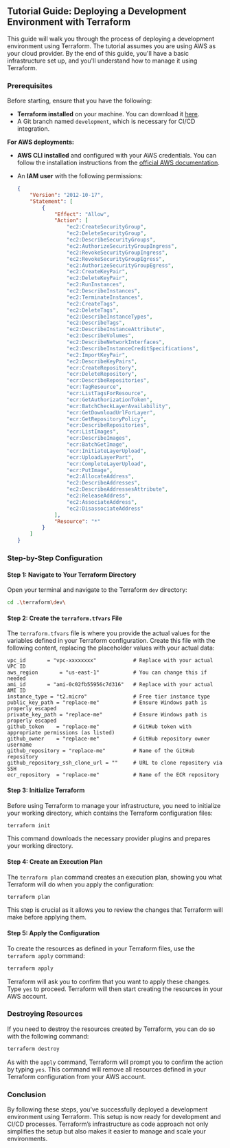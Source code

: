 ## Tutorial Guide: Deploying a Development Environment with Terraform

This guide will walk you through the process of deploying a development environment using Terraform. The tutorial assumes you are using AWS as your cloud provider. By the end of this guide, you'll have a basic infrastructure set up, and you'll understand how to manage it using Terraform.

### Prerequisites

Before starting, ensure that you have the following:

- **Terraform installed** on your machine. You can download it [here](https://www.terraform.io/downloads.html).
- A Git branch named `development`, which is necessary for CI/CD integration.

**For AWS deployments:**

- **AWS CLI installed** and configured with your AWS credentials. You can follow the installation instructions from the [official AWS documentation](https://docs.aws.amazon.com/cli/latest/userguide/install-cliv2.html).
- An **IAM user** with the following permissions:

  ```json
  {
      "Version": "2012-10-17",
      "Statement": [
          {
              "Effect": "Allow",
              "Action": [
                  "ec2:CreateSecurityGroup",
                  "ec2:DeleteSecurityGroup",
                  "ec2:DescribeSecurityGroups",
                  "ec2:AuthorizeSecurityGroupIngress",
                  "ec2:RevokeSecurityGroupIngress",
                  "ec2:RevokeSecurityGroupEgress",
                  "ec2:AuthorizeSecurityGroupEgress",
                  "ec2:CreateKeyPair",
                  "ec2:DeleteKeyPair",
                  "ec2:RunInstances",
                  "ec2:DescribeInstances",
                  "ec2:TerminateInstances",
                  "ec2:CreateTags",
                  "ec2:DeleteTags",
                  "ec2:DescribeInstanceTypes",
                  "ec2:DescribeTags",
                  "ec2:DescribeInstanceAttribute",
                  "ec2:DescribeVolumes",
                  "ec2:DescribeNetworkInterfaces",
                  "ec2:DescribeInstanceCreditSpecifications",
                  "ec2:ImportKeyPair",
                  "ec2:DescribeKeyPairs",
                  "ecr:CreateRepository",
                  "ecr:DeleteRepository",
                  "ecr:DescribeRepositories",
                  "ecr:TagResource",
                  "ecr:ListTagsForResource",
                  "ecr:GetAuthorizationToken",
                  "ecr:BatchCheckLayerAvailability",
                  "ecr:GetDownloadUrlForLayer",
                  "ecr:GetRepositoryPolicy",
                  "ecr:DescribeRepositories",
                  "ecr:ListImages",
                  "ecr:DescribeImages",
                  "ecr:BatchGetImage",
                  "ecr:InitiateLayerUpload",
                  "ecr:UploadLayerPart",
                  "ecr:CompleteLayerUpload",
                  "ecr:PutImage",
                  "ec2:AllocateAddress",
                  "ec2:DescribeAddresses",
                  "ec2:DescribeAddressesAttribute",
                  "ec2:ReleaseAddress",
                  "ec2:AssociateAddress",
                  "ec2:DisassociateAddress"
              ],
              "Resource": "*"
          }
      ]
  }
  ```

### Step-by-Step Configuration

#### Step 1: Navigate to Your Terraform Directory

Open your terminal and navigate to the Terraform `dev` directory:

```bash
cd .\terraform\dev\
```

#### Step 2: Create the `terraform.tfvars` File

The `terraform.tfvars` file is where you provide the actual values for the variables defined in your Terraform configuration. Create this file with the following content, replacing the placeholder values with your actual data:

```hcl
vpc_id       = "vpc-xxxxxxxx"            # Replace with your actual VPC ID
aws_region       = "us-east-1"           # You can change this if needed
ami_id       = "ami-0c02fb55956c7d316"   # Replace with your actual AMI ID
instance_type = "t2.micro"               # Free tier instance type
public_key_path = "replace-me"           # Ensure Windows path is properly escaped
private_key_path = "replace-me"          # Ensure Windows path is properly escaped
github_token    = "replace-me"           # GitHub token with appropriate permissions (as listed)
github_owner    = "replace-me"           # GitHub repository owner username
github_repository = "replace-me"         # Name of the GitHub repository
github_repository_ssh_clone_url = ""     # URL to clone repository via SSH
ecr_repository  = "replace-me"           # Name of the ECR repository
```

#### Step 3: Initialize Terraform

Before using Terraform to manage your infrastructure, you need to initialize your working directory, which contains the Terraform configuration files:

```bash
terraform init
```

This command downloads the necessary provider plugins and prepares your working directory.

#### Step 4: Create an Execution Plan

The `terraform plan` command creates an execution plan, showing you what Terraform will do when you apply the configuration:

```bash
terraform plan
```

This step is crucial as it allows you to review the changes that Terraform will make before applying them.

#### Step 5: Apply the Configuration

To create the resources as defined in your Terraform files, use the `terraform apply` command:

```bash
terraform apply
```

Terraform will ask you to confirm that you want to apply these changes. Type `yes` to proceed. Terraform will then start creating the resources in your AWS account.

### Destroying Resources

If you need to destroy the resources created by Terraform, you can do so with the following command:

```bash
terraform destroy
```

As with the `apply` command, Terraform will prompt you to confirm the action by typing `yes`. This command will remove all resources defined in your Terraform configuration from your AWS account.

### Conclusion

By following these steps, you've successfully deployed a development environment using Terraform. This setup is now ready for development and CI/CD processes. Terraform’s infrastructure as code approach not only simplifies the setup but also makes it easier to manage and scale your environments.
